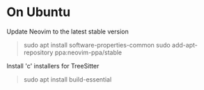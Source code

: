 # On Ubuntu

Update Neovim to the latest stable version

> sudo apt install software-properties-common
> sudo add-apt-repository ppa:neovim-ppa/stable

Install 'c' installers for TreeSitter

> sudo apt install build-essential
